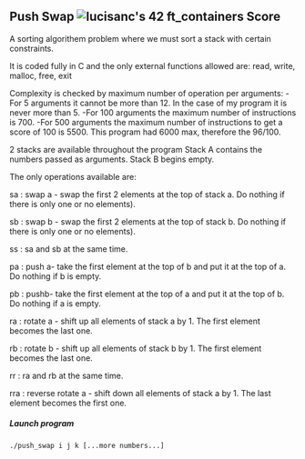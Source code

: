## Push Swap ![lucisanc's 42 ft_containers Score](https://badge42.vercel.app/api/v2/cl3vpat6c006909l0j733osv1/project/2572478)

A sorting algorithem problem where we must sort a stack with certain constraints. 

It is coded fully in C and the only external functions allowed are: read, write, malloc, free, exit

Complexity is checked by maximum number of operation per arguments:
-For 5 arguments it cannot be more than 12. In the case of my program it is never more than 5.
-For 100 arguments the maximum number of instructions is 700. 
-For 500 arguments the maximum number of instructions to get a score of 100 is 5500. This program had 6000 max, therefore the 96/100.

2 stacks are available throughout the program
Stack A contains the numbers passed as arguments.
Stack B begins empty. 

The only operations available are:

sa : swap a - swap the first 2 elements at the top of stack a. Do nothing if there is only one or no elements).

sb : swap b - swap the first 2 elements at the top of stack b. Do nothing if there is only one or no elements).

ss : sa and sb at the same time.

pa : push a- take the first element at the top of b and put it at the top of a. Do nothing if b is empty.

pb : pushb- take the first element at the top of a and put it at the top of b. Do nothing if a is empty.

ra : rotate a - shift up all elements of stack a by 1. The first element becomes the last one.

rb : rotate b - shift up all elements of stack b by 1. The first element becomes the last one.

rr : ra and rb at the same time.

rra : reverse rotate a - shift down all elements of stack a by 1. The last element becomes the first one.

##### Launch program

`./push_swap i j k [...more numbers...] `
